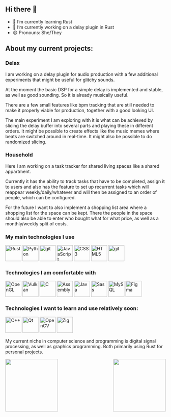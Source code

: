 ## Hi there 👋

<!--
Here are some ideas to get you started:

- 🔭 I’m currently working on ...
- 🌱 I’m currently learning ...
- 👯 I’m looking to collaborate on ...
- 🤔 I’m looking for help with ...
- 💬 Ask me about ...
- 📫 How to reach me: ...
- 😄 Pronouns: ...
- ⚡ Fun fact: ...
-->

- 🌱 I’m currently learning Rust
- 🔭 I’m currently working on a delay plugin in Rust
- 😄 Pronouns: She/They

## About my current projects: 

### Delax
I am working on a delay plugin for audio production with a few additional experiments that might be useful for glitchy sounds.

At the moment the basic DSP for a simple delay is implemented and stable, as well as good sounding. So it is already musically useful.

There are a few small features like bpm tracking that are still needed to make it properly viable for production, together with a good looking UI.

The main experiment I am exploring with it is what can be achieved by slicing the delay buffer into several parts and playing these in different orders. It might be possible to create effects like the music memes where beats are switched around in real-time. It might also be possible to do randomized slicing.

### Household
Here I am working on a task tracker for shared living spaces like a shared appartment. 

Currently it has the ability to track tasks that have to be completed, assign it to users and also has the feature to set up recurrent tasks which will reappear weekly/daily/whatever and will then be assigned to an order of people, which can be configured.

For the future I want to also implement a shopping list area where a shopping list for the space can be kept. There the people in the space should also be able to enter who bought what for what price, as well as a monthly/weekly split of costs.



### My main technologies I use

<a href="https://www.rust-lang.org/" target="_blank" title="Rust"><img src="https://github.com/get-icon/geticon/raw/master/icons/rust.svg" alt="Rust" width="50px" height="50px"></a>
<a href="https://www.python.org/" target="_blank" title="Python"><img src="https://github.com/get-icon/geticon/raw/master/icons/python.svg" alt="Python" width="50px" height="50px"></a>
<a href="https://www.djangoproject.com/" target="_blank" title="Django"><img src="https://github.com/get-icon/geticon/raw/master/icons/django.svg" alt="git" width="50px" height="50px"></a>
<a href="https://developer.mozilla.org/en-US/docs/Web/JavaScript" target="_blank" title="JavaScript"><img src="https://github.com/get-icon/geticon/raw/master/icons/javascript.svg" alt="JavaScript" width="50px" height="50px"></a>
<a href="https://www.w3.org/TR/CSS/" target="_blank" title="CSS3"><img src="https://github.com/get-icon/geticon/raw/master/icons/css-3.svg" alt="CSS3" width="50px" height="50px"></a>
<a href="https://www.w3.org/TR/html5/" target="_blank" title="HTML5"><img src="https://github.com/get-icon/geticon/raw/master/icons/html-5.svg" alt="HTML5" width="50px" height="50px"></a>
<a href="https://git-scm.com/" target="_blank" title="git"><img src="https://github.com/get-icon/geticon/raw/master/icons/git.svg" alt="git" width="50px" height="50px"></a>

### Technologies I am comfortable with

<a href="https://www.opengl.org/" target="_blank" title="OpenGL"><img src="https://github.com/get-icon/geticon/raw/master/icons/opengl.svg" alt="OpenGL" width="50px" height="50px"></a>
<a href="https://www.vulkan.org/" target="_blank" title="Vulkan"><img src="https://github.com/get-icon/geticon/raw/master/icons/vulkan.svg" alt="Vulkan" width="50px" height="50px"></a>
<a href="https://en.wikipedia.org/wiki/C_(programming_language)" target="_blank" title="C"><img src="https://github.com/get-icon/geticon/raw/master/icons/c.svg" alt="C" width="50px" height="50px"></a>
<a href="https://en.wikipedia.org/wiki/Assembly_language" target="_blank" title="Assembly"><img src="https://github.com/get-icon/geticon/raw/master/icons/assembly.svg" alt="Assembly" width="50px" height="50px"></a>
<a href="https://www.java.com/" target="_blank" title="Java"><img src="https://github.com/get-icon/geticon/raw/master/icons/java.svg" alt="Java" width="50px" height="50px"></a>
<a href="https://sass-lang.com/" target="_blank" title="Sass"><img src="https://github.com/get-icon/geticon/raw/master/icons/sass.svg" alt="Sass" width="50px" height="50px"></a>
<a href="https://www.mysql.com/" target="_blank" title="MySQL"><img src="https://github.com/get-icon/geticon/raw/master/icons/mysql.svg" alt="MySQL" width="50px" height="50px"></a>
<a href="https://www.figma.com/" target="_blank" title="Figma"><img src="https://github.com/get-icon/geticon/raw/master/icons/figma.svg" alt="Figma" width="50px" height="50px"></a>

### Technologies I want to learn and use relatively soon:

<a href="https://isocpp.org/" title="C++"><img src="https://github.com/get-icon/geticon/raw/master/icons/c-plusplus.svg" alt="C++" width="50px" height="50px"></a>
<a href="https://www.qt.io/" title="Qt"><img src="https://github.com/get-icon/geticon/raw/master/icons/qt.svg" alt="Qt" width="50px" height="50px"></a>
<a href="https://www.qt.io/" title="OpenCV"><img src="https://github.com/get-icon/geticon/raw/master/icons/opencv.svg" alt="OpenCV" width="50px" height="50px"></a>
<a href="https://ziglang.org/" title="Zig"><img src="https://avatars.githubusercontent.com/u/27973237" alt="Zig" width="50px" height="50px"></a>




My current niche in computer science and programming is digital signal processing, as well as graphics programming. Both primarily using Rust for personal projects.

<img align="left" src="https://github-readme-stats.vercel.app/api?username=awallenfang&show_icons=true&theme=jolly" height="165vh"/>
<img align="right" src="https://github-readme-stats.vercel.app/api/top-langs/?username=awallenfang&layout=compact&theme=jolly" height="165vh"/>
